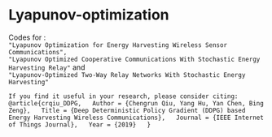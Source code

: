 # Lyapunov-optimization
Codes for :  
    `"Lyapunov Optimization for Energy Harvesting Wireless Sensor Communications",`  
    `"Lyapunov Optimized Cooperative Communications With Stochastic Energy Harvesting Relay"` and  
    `"Lyapunov-Optimized Two-Way Relay Networks With Stochastic Energy Harvesting"`  
  

`If you find it useful in your research, please consider citing:  
    @article{crqiu_DDPG,  
        Author = {Chengrun Qiu, Yang Hu, Yan Chen, Bing Zeng},  
        Title = {Deep Deterministic Policy Gradient (DDPG) based Energy Harvesting Wireless Communications},  
        Journal = {IEEE Internet of Things Journal},  
        Year = {2019}  
    }`  
